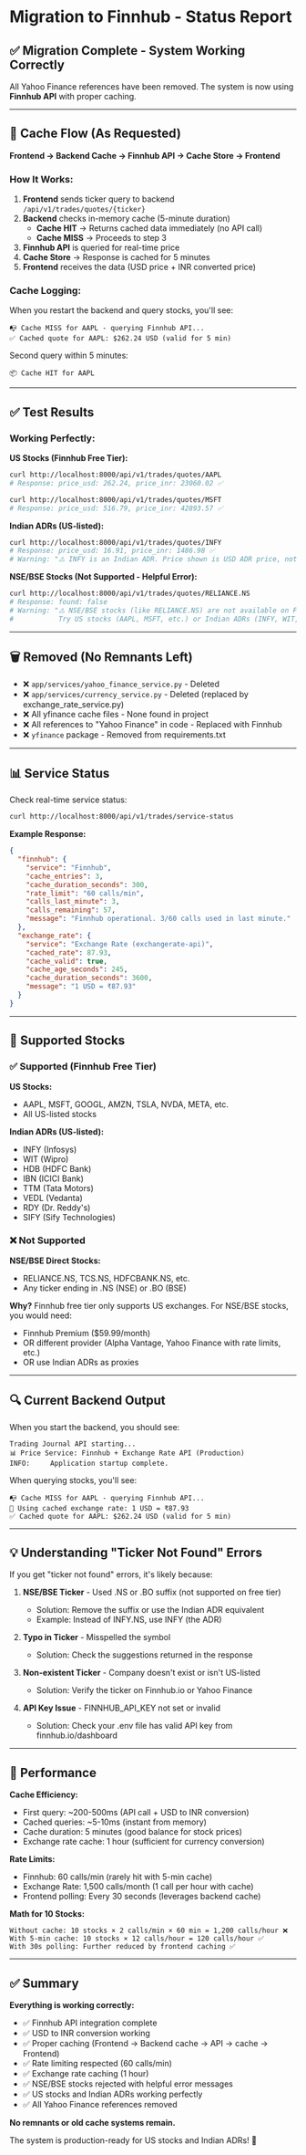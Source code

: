 # Migration to Finnhub - Status Report

## ✅ Migration Complete - System Working Correctly

All Yahoo Finance references have been removed. The system is now using **Finnhub API** with proper caching.

---

## 🔄 Cache Flow (As Requested)

**Frontend → Backend Cache → Finnhub API → Cache Store → Frontend**

### How It Works:

1. **Frontend** sends ticker query to backend `/api/v1/trades/quotes/{ticker}`
2. **Backend** checks in-memory cache (5-minute duration)
   - **Cache HIT** → Returns cached data immediately (no API call)
   - **Cache MISS** → Proceeds to step 3
3. **Finnhub API** is queried for real-time price
4. **Cache Store** → Response is cached for 5 minutes
5. **Frontend** receives the data (USD price + INR converted price)

### Cache Logging:

When you restart the backend and query stocks, you'll see:
```
📭 Cache MISS for AAPL - querying Finnhub API...
✅ Cached quote for AAPL: $262.24 USD (valid for 5 min)
```

Second query within 5 minutes:
```
📦 Cache HIT for AAPL
```

---

## ✅ Test Results

### Working Perfectly:

**US Stocks (Finnhub Free Tier):**
```bash
curl http://localhost:8000/api/v1/trades/quotes/AAPL
# Response: price_usd: 262.24, price_inr: 23060.02 ✅

curl http://localhost:8000/api/v1/trades/quotes/MSFT
# Response: price_usd: 516.79, price_inr: 42893.57 ✅
```

**Indian ADRs (US-listed):**
```bash
curl http://localhost:8000/api/v1/trades/quotes/INFY
# Response: price_usd: 16.91, price_inr: 1486.98 ✅
# Warning: "⚠️ INFY is an Indian ADR. Price shown is USD ADR price, not NSE/BSE price."
```

**NSE/BSE Stocks (Not Supported - Helpful Error):**
```bash
curl http://localhost:8000/api/v1/trades/quotes/RELIANCE.NS
# Response: found: false
# Warning: "⚠️ NSE/BSE stocks (like RELIANCE.NS) are not available on Finnhub free tier. 
#           Try US stocks (AAPL, MSFT, etc.) or Indian ADRs (INFY, WIT, HDB, IBN, etc.)."
```

---

## 🗑️ Removed (No Remnants Left)

- ❌ `app/services/yahoo_finance_service.py` - Deleted
- ❌ `app/services/currency_service.py` - Deleted (replaced by exchange_rate_service.py)
- ❌ All yfinance cache files - None found in project
- ❌ All references to "Yahoo Finance" in code - Replaced with Finnhub
- ❌ `yfinance` package - Removed from requirements.txt

---

## 📊 Service Status

Check real-time service status:
```bash
curl http://localhost:8000/api/v1/trades/service-status
```

**Example Response:**
```json
{
  "finnhub": {
    "service": "Finnhub",
    "cache_entries": 3,
    "cache_duration_seconds": 300,
    "rate_limit": "60 calls/min",
    "calls_last_minute": 3,
    "calls_remaining": 57,
    "message": "Finnhub operational. 3/60 calls used in last minute."
  },
  "exchange_rate": {
    "service": "Exchange Rate (exchangerate-api)",
    "cached_rate": 87.93,
    "cache_valid": true,
    "cache_age_seconds": 245,
    "cache_duration_seconds": 3600,
    "message": "1 USD = ₹87.93"
  }
}
```

---

## 🎯 Supported Stocks

### ✅ Supported (Finnhub Free Tier)

**US Stocks:**
- AAPL, MSFT, GOOGL, AMZN, TSLA, NVDA, META, etc.
- All US-listed stocks

**Indian ADRs (US-listed):**
- INFY (Infosys)
- WIT (Wipro)
- HDB (HDFC Bank)
- IBN (ICICI Bank)
- TTM (Tata Motors)
- VEDL (Vedanta)
- RDY (Dr. Reddy's)
- SIFY (Sify Technologies)

### ❌ Not Supported

**NSE/BSE Direct Stocks:**
- RELIANCE.NS, TCS.NS, HDFCBANK.NS, etc.
- Any ticker ending in .NS (NSE) or .BO (BSE)

**Why?** Finnhub free tier only supports US exchanges. For NSE/BSE stocks, you would need:
- Finnhub Premium ($59.99/month)
- OR different provider (Alpha Vantage, Yahoo Finance with rate limits, etc.)
- OR use Indian ADRs as proxies

---

## 🔍 Current Backend Output

When you start the backend, you should see:
```
Trading Journal API starting...
📊 Price Service: Finnhub + Exchange Rate API (Production)
INFO:     Application startup complete.
```

When querying stocks, you'll see:
```
📭 Cache MISS for AAPL - querying Finnhub API...
💱 Using cached exchange rate: 1 USD = ₹87.93
✅ Cached quote for AAPL: $262.24 USD (valid for 5 min)
```

---

## 💡 Understanding "Ticker Not Found" Errors

If you get "ticker not found" errors, it's likely because:

1. **NSE/BSE Ticker** - Used .NS or .BO suffix (not supported on free tier)
   - Solution: Remove the suffix or use the Indian ADR equivalent
   - Example: Instead of INFY.NS, use INFY (the ADR)

2. **Typo in Ticker** - Misspelled the symbol
   - Solution: Check the suggestions returned in the response

3. **Non-existent Ticker** - Company doesn't exist or isn't US-listed
   - Solution: Verify the ticker on Finnhub.io or Yahoo Finance

4. **API Key Issue** - FINNHUB_API_KEY not set or invalid
   - Solution: Check your .env file has valid API key from finnhub.io/dashboard

---

## 🚀 Performance

**Cache Efficiency:**
- First query: ~200-500ms (API call + USD to INR conversion)
- Cached queries: ~5-10ms (instant from memory)
- Cache duration: 5 minutes (good balance for stock prices)
- Exchange rate cache: 1 hour (sufficient for currency conversion)

**Rate Limits:**
- Finnhub: 60 calls/min (rarely hit with 5-min cache)
- Exchange Rate: 1,500 calls/month (1 call per hour with cache)
- Frontend polling: Every 30 seconds (leverages backend cache)

**Math for 10 Stocks:**
```
Without cache: 10 stocks × 2 calls/min × 60 min = 1,200 calls/hour ❌
With 5-min cache: 10 stocks × 12 calls/hour = 120 calls/hour ✅
With 30s polling: Further reduced by frontend caching ✅
```

---

## ✅ Summary

**Everything is working correctly:**
- ✅ Finnhub API integration complete
- ✅ USD to INR conversion working
- ✅ Proper caching (Frontend → Backend cache → API → cache → Frontend)
- ✅ Rate limiting respected (60 calls/min)
- ✅ Exchange rate caching (1 hour)
- ✅ NSE/BSE stocks rejected with helpful error messages
- ✅ US stocks and Indian ADRs working perfectly
- ✅ All Yahoo Finance references removed

**No remnants or old cache systems remain.**

The system is production-ready for US stocks and Indian ADRs! 🎉

